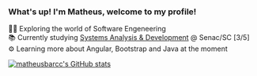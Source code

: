 ### What's up! I'm Matheus, welcome to my profile!

👨‍💻 Exploring the world of Software Engeneering<br/>
📚 Currently studying [Systems Analysis & Development](https://portal.sc.senac.br/portal/App/curso.aspx?secao_id=13&codcurso=524,519&turno=&unidadeid=&vagas_psg=NAO&ria=&tipo=7&nome_curso_lista=Curso%20Superior%20de%20Tecnologia%20em%20An%C3%A1lise%20e%20Desenvolvimento%20de%20Sistemas&area_atuacao=Informa%C3%A7%C3%A3o%20e%20Comunica%C3%A7%C3%A3o) @ Senac/SC [3/5]<br/>
⚙️ Learning more about Angular, Bootstrap and Java at the moment<br/>

[![matheusbarcc's GitHub stats](https://github-readme-stats.vercel.app/api?username=matheusbarcc&showicons=true&theme=draculal)](https://github.com/anuraghazra/github-readme-stats)


